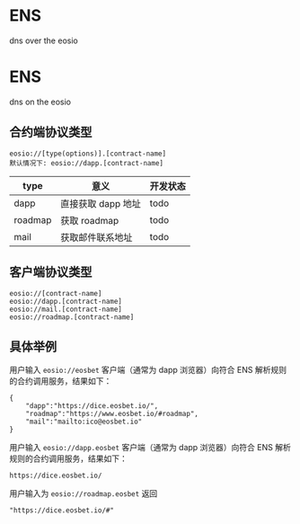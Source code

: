 # ENS
dns over the eosio


# ENS
dns on the eosio

## 合约端协议类型
```
eosio://[type(options)].[contract-name]
默认情况下: eosio://dapp.[contract-name]
```

| type     |意义      |开发状态 |
| ---- | ---- | ---- |
| dapp    | 直接获取 dapp 地址     | todo     |
| roadmap | 获取 roadmap     |  todo    |
| mail    | 获取邮件联系地址     |  todo    |


## 客户端协议类型
```
eosio://[contract-name]
eosio://dapp.[contract-name]
eosio://mail.[contract-name]
eosio://roadmap.[contract-name]
```


## 具体举例

用户输入
`eosio://eosbet`
客户端（通常为 dapp 浏览器）向符合 ENS 解析规则的合约调用服务，结果如下：
```
{
    "dapp":"https://dice.eosbet.io/",
    "roadmap":"https://www.eosbet.io/#roadmap",
    "mail":"mailto:ico@eosbet.io"
}
```

用户输入
`eosio://dapp.eosbet`
客户端（通常为 dapp 浏览器）向符合 ENS 解析规则的合约调用服务，结果如下：
```
https://dice.eosbet.io/
```

用户输入为
`eosio://roadmap.eosbet`
返回
```
"https://dice.eosbet.io/#"
```


